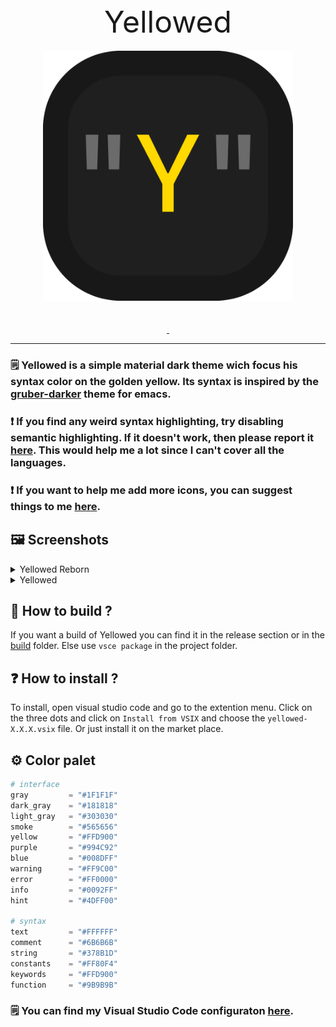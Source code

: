 <div align="center">
	<font size="10">Yellowed</font>
</div>

<br>

<div align="center">
	<img width="400px" src="./resources/logo.png" alt="">
</div>

<br>

<div align="center">
    <img src="https://img.shields.io/visual-studio-marketplace/r/gael-lopes-da-silva.yellowed?style=for-the-badge&labelColor=000000" alt="">
    <img src="https://img.shields.io/visual-studio-marketplace/d/gael-lopes-da-silva.yellowed?style=for-the-badge&labelColor=000000" alt="">
    <img src="https://img.shields.io/visual-studio-marketplace/v/gael-lopes-da-silva.yellowed?style=for-the-badge&labelColor=000000" alt="">
</div>

<div align="center">
	<a href="./LICENSE.md">
        <img src="https://img.shields.io/badge/license-BSD%203--Clause-blue?style=for-the-badge&labelColor=000000" alt="">
    </a>
    <a href="https://vscodethemes.com/e/gael-lopes-da-silva.yellowed/yellowed-reborn?language=javascript">
        <img src="https://img.shields.io/badge/preview-click_here_to_see_a_web_preview-blue?style=for-the-badge&labelColor=000000" alt="">
    </a>
</div>

---

### 🗒️ Yellowed is a simple material dark theme wich focus his syntax color on the golden yellow. Its syntax is inspired by the [gruber-darker](https://github.com/rexim/gruber-darker-theme) theme for emacs.

### ❗ If you find any weird syntax highlighting, try disabling semantic highlighting. If it doesn't work, then please report it [here](https://github.com/Gael-Lopes-Da-Silva/YellowedVSCode/issues/new/choose). This would help me a lot since I can't cover all the languages.

### ❗ If you want to help me add more icons, you can suggest things to me [here](https://github.com/Gael-Lopes-Da-Silva/YellowedVSCode/issues/new/choose).

## 🖼️ Screenshots
<details> <summary>Yellowed Reborn</summary>
	<img src="./screenshots/yellowed_reborn_1.png" alt="">
	<img src="./screenshots/yellowed_reborn_2.png" alt="">
</details>

<details> <summary>Yellowed</summary>
	<img src="./screenshots/yellowed_1.png" alt="">
	<img src="./screenshots/yellowed_2.png" alt="">
</details>

## 🧱 How to build ?
If you want a build of Yellowed you can find it in the release section or in the [build](./build/) folder. Else use `vsce package` in the project folder.

## ❓ How to install ?
To install, open visual studio code and go to the extention menu. Click on the three dots and click on `Install from VSIX` and choose the `yellowed-X.X.X.vsix` file. Or just install it on the market place.

## ⚙️ Color palet
~~~py
# interface
gray         = "#1F1F1F"
dark_gray    = "#181818"
light_gray   = "#303030"
smoke        = "#565656"
yellow       = "#FFD900"
purple       = "#994C92"
blue         = "#008DFF"
warning      = "#FF9C00"
error        = "#FF0000"
info         = "#0092FF"
hint         = "#4DFF00"

# syntax
text         = "#FFFFFF"
comment      = "#6B6B6B"
string       = "#378B1D"
constants    = "#FF80F4"
keywords     = "#FFD900"
function     = "#9B9B9B"
~~~

### 🗒️ You can find my Visual Studio Code configuraton [here](https://github.com/Gael-Lopes-Da-Silva/MyVscodeConfig).
